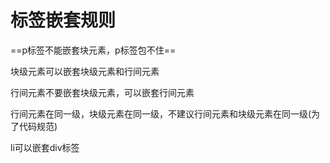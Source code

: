 # 标签嵌套规则



==p标签不能嵌套块元素，p标签包不住==

块级元素可以嵌套块级元素和行间元素

行间元素不要嵌套块级元素，可以嵌套行间元素

行间元素在同一级，块级元素在同一级，不建议行间元素和块级元素在同一级(为了代码规范)

li可以嵌套div标签